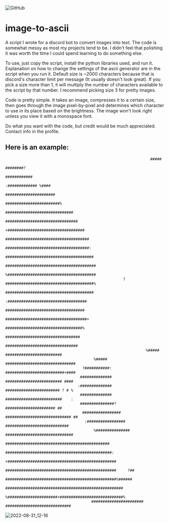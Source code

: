 ![GitHub](https://img.shields.io/github/license/hunar4321/life_code)

# image-to-ascii
A script I wrote for a discord bot to convert images into text. The code is somewhat messy as most my projects tend to be. I didn't feel that polishing it was worth the time I could spend learning to do something else. 

To use, just copy the script, install the python libraries used, and run it. Explanation on how to change the settings of the ascii generator are in the script when you run it. Default size is ~2000 characters because that is discord's character limit per message (It usually doesn't look great). If you pick a size more than 1, it will multiply the number of characters available to the script by that number. I recommend picking size 3 for pretty images.

Code is pretty simple. It takes an image, compresses it to a certain size, then goes through the image pixel-by-pixel and determines which character to use in its place based on the brightness. The image won't look right unless you view it with a monospace font.

Do what you want with the code, but credit would be much appreciated. Contact info in the profile.

Here is an example:
------------------------

```
                                                                #####                                       
                                                               ########?                                    
                                                              ############                                  
                                                              :############# %####                          
                                                               ######################                       
                                                              ########################%                     
                                                          ##############################                    
                                                        ################################                    
                                                      +##################################                   
                                                     #####################################                  
                                                     #####################################:                 
                                                    #######################################                 
                                                    ########################################                
                                                    %#######################################                
                                                    ?#######################################%               
                                                      #######################################               
                                                         :###################################               
                                                          ###################################               
                                                         ####################################+              
                                                           ##################################%              
                                                             #################################              
                                                              ################################              
                                                              %##### #########################              
                                       %#####                  ###############################              
                                  ?###########:                ##########################+####              
                                 ##############                 ######################### ####              
                                :##############                 ######################## ? # %              
                                 ##############                #########################    :               
                                 ###############?              ###################### ##                    
                                  #################      ############################# ##                   
                                   :#################     ############################                      
                                       %###############  ##############################                     
                                         ##############################################                     
                                        ###############################################:                    
                                       +################################################                    
                                       #################################################     ?##            
                                       #################################################%######             
                                       ####################################################                 
                                      %######################+############################%                 
                                      ####################### #############################                 
```
![2022-08-31_12-16](https://user-images.githubusercontent.com/96934612/187763827-db23a1a8-0154-4ff4-8b25-74f5bc74544c.jpg)

